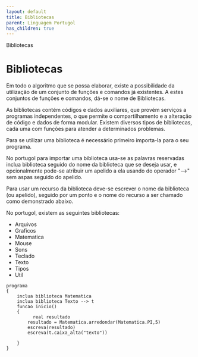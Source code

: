 ```yaml
---
layout: default
title: Bibliotecas
parent: Linguagem Portugol
has_children: true
---
```



Bibliotecas

Bibliotecas
===========

Em todo o algoritmo que se possa elaborar, existe a possibilidade da utilização de um conjunto de funções e comandos já existentes. A estes conjuntos de funções e comandos, dá-se o nome de Bibliotecas.

As bibliotecas contém códigos e dados auxiliares, que provém serviços a programas independentes, o que permite o compartilhamento e a alteração de código e dados de forma modular. Existem diversos tipos de bibliotecas, cada uma com funções para atender a determinados problemas.

Para se utilizar uma biblioteca é necessário primeiro importa-la para o seu programa. 

No portugol para importar uma biblioteca usa-se as palavras reservadas inclua biblioteca seguido do nome da biblioteca que se deseja usar, e opcionalmente pode-se atribuir um apelido a ela usando do operador "-->" sem aspas seguido do apelido.

Para usar um recurso da biblioteca deve-se escrever o nome da biblioteca (ou apelido), seguido por um ponto e o nome do recurso a ser chamado como demonstrado abaixo.

No portugol, existem as seguintes bibliotecas:

* Arquivos
* Graficos
* Matematica
* Mouse
* Sons
* Teclado
* Texto
* Tipos
* Util

```
programa  
{  
	inclua biblioteca Matematica  
	inclua biblioteca Texto --> t  
	funcao inicio()  
	{  
          real resultado  
		resultado = Matematica.arredondar(Matematica.PI,5)  
		escreva(resultado)    
		escreva(t.caixa_alta("texto"))  
 
	}  
}  

```


